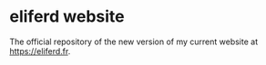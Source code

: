 # eliferd website
The official repository of the new version of my current website at https://eliferd.fr.
